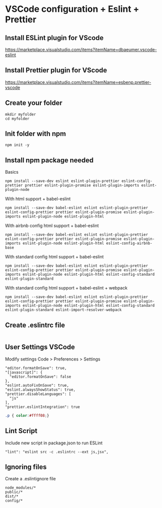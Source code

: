 # VSCode configuration + Eslint + Prettier

## Install ESLint plugin for VScode

https://marketplace.visualstudio.com/items?itemName=dbaeumer.vscode-eslint

## Install Prettier plugin for VScode

https://marketplace.visualstudio.com/items?itemName=esbenp.prettier-vscode

## Create your folder

```
mkdir myfolder
cd myfolder
```

## Init folder with npm

```
npm init -y
```

## Install npm package needed

Basics

```
npm install --save-dev eslint eslint-plugin-prettier eslint-config-prettier prettier eslint-plugin-promise eslint-plugin-imports eslint-plugin-node
```

With html support + babel-eslint

```
npm install --save-dev babel-eslint eslint eslint-plugin-prettier eslint-config-prettier prettier eslint-plugin-promise eslint-plugin-imports eslint-plugin-node eslint-plugin-html
```

With airbnb config html support + babel-eslint

```
npm install --save-dev babel-eslint eslint eslint-plugin-prettier eslint-config-prettier prettier eslint-plugin-promise eslint-plugin-imports eslint-plugin-node eslint-plugin-html eslint-config-airbnb-base
```

With standard config html support + babel-eslint

```
npm install --save-dev babel-eslint eslint eslint-plugin-prettier eslint-config-prettier prettier eslint-plugin-promise eslint-plugin-imports eslint-plugin-node eslint-plugin-html eslint-config-standard eslint-plugin-standard
```

With standard config html support + babel-eslint + webpack

```
npm install --save-dev babel-eslint eslint eslint-plugin-prettier eslint-config-prettier prettier eslint-plugin-promise eslint-plugin-imports eslint-plugin-node eslint-plugin-html eslint-config-standard eslint-plugin-standard eslint-import-resolver-webpack
```

## Create .eslintrc file

```

```

## User Settings VSCode

Modify settings
Code > Preferences > Settings

```
"editor.formatOnSave": true,
"[javascript]": {
  "editor.formatOnSave": false
},
"eslint.autoFixOnSave": true,
"eslint.alwaysShowStatus": true,
"prettier.disableLanguages": [
  "js"
],
"prettier.eslintIntegration": true
```

```css
.p { color:#ffff08;}
```


## Lint Script

Include new script in package.json to run ESLint
```
"lint": "eslint src -c .eslintrc --ext js,jsx",
```

## Ignoring files

Create a .eslintignore file

```
node_modules/*
public/*
dist/*
config/*
```